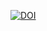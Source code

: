 [![DOI](https://zenodo.org/badge/DOI/10.5281/zenodo.15121301.svg)](https://doi.org/10.5281/zenodo.15121301)
